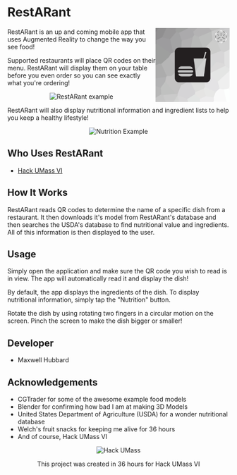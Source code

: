 # RestARant

<img src="RestARant.png" align="right"
     title="RestARant Logo" width="168" height="168">

RestARant is an up and coming mobile app that uses Augmented Reality to change the way you see food!

Supported restaurants will place QR codes on their menu. RestARant will display them on your table before you even order
so you can see exactly what you're ordering! 

<p align="center">
  <img src="RestARant_example1.png" alt="RestARant example"
       width="654" height="450">
</p>

RestARant will also display nutritional information and ingredient lists to
help you keep a healthy lifestyle!

<p align="center">
  <img src="RestARant_example2.png" alt="Nutrition Example"
       width="650" height="335">
</p>


## Who Uses RestARant

* [Hack UMass VI](https://hackumass.com)



## How It Works

RestARant reads QR codes to determine the name of a specific dish from a restaurant.
It then downloads it's model from RestARant's database and then searches the USDA's database
to find nutritional value and ingredients. All of this information is then displayed to the user.


## Usage

Simply open the application and make sure the QR code you wish to read is in view. The app will automatically
read it and display the dish!

By default, the app displays the ingredients of the dish. To display nutritional information, simply tap the "Nutrition" button.

Rotate the dish by using rotating two fingers in a circular motion on the screen. Pinch the screen to make the dish bigger
or smaller!


## Developer

* Maxwell Hubbard

## Acknowledgements

* CGTrader for some of the awesome example food models
* Blender for confirming how bad I am at making 3D Models
* United States Department of Agriculture (USDA) for a wonder nutritional database
* Welch's fruit snacks for keeping me alive for 36 hours
* And of course, Hack UMass VI


<p align="center">
  <img src="https://pbs.twimg.com/profile_images/987095838420799489/WaHyC1Uh_400x400.jpg" alt="Hack UMass"
  
</p>
<p align="center">
This project was created in 36 hours for Hack UMass VI
</p>

